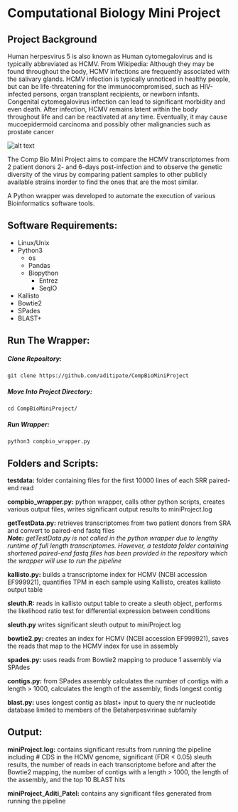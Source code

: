 # Computational Biology Mini Project 

## Project Background 
Human herpesvirus 5 is also known as Human cytomegalovirus and is typically abbreviated as HCMV.
From Wikipedia: Although they may be found throughout the body, HCMV infections are frequently associated with the
salivary glands. HCMV infection is typically unnoticed in healthy people, but can be life-threatening for the
immunocompromised, such as HIV-infected persons, organ transplant recipients, or newborn infants. Congenital
cytomegalovirus infection can lead to significant morbidity and even death. After infection, HCMV remains latent within
the body throughout life and can be reactivated at any time. Eventually, it may cause mucoepidermoid carcinoma and
possibly other malignancies such as prostate cancer

![alt text](https://assets.teenvogue.com/photos/5633c437315908291450e9af/1:1/w_350%2Ch_350%2Cc_limit/herpes.jpg)

The Comp Bio Mini Project aims to compare the HCMV transcriptomes from 2 patient donors 2- and 6-days post-infection and to observe the genetic diversity of the virus by comparing patient samples to other publicly available strains inorder to find the ones that are the most similar.  

A Python wrapper was developed to automate the execution of various Bioinformatics software tools. 

## Software Requirements: 
* Linux/Unix
* Python3
    * os
    * Pandas
    * Biopython
        * Entrez
        * SeqIO
* Kallisto
* Bowtie2
* SPades
* BLAST+

## Run The Wrapper: 

<h5> Clone Repository: </h5> 

`git clone https://github.com/aditipate/CompBioMiniProject`

<h5> Move Into Project Directory: </h5>

`cd CompBioMiniProject/`

<h5> Run Wrapper: </h5>

`python3 compbio_wrapper.py`

## Folders and Scripts: 

**testdata:** folder containing files for the first 10000 lines of each SRR paired-end read </br>

**compbio_wrapper.py:** python wrapper, calls other python scripts, creates various output files, writes significant output results to miniProject.log </br> 

**getTestData.py:** retrieves transcriptomes from two patient donors from SRA and convert to paired-end fastq files </br>
***Note:*** *getTestData.py is not called in the python wrapper due to lengthy runtime of full length transcriptomes. However, a testdata folder containing shortened paired-end fastq files has been provided in the repository which the wrapper will use to run the pipeline* </br>

**kallisto.py:** builds a transcriptome index for HCMV (NCBI accession EF999921), quantifies TPM in each sample using Kallisto, creates kallisto output table </br>

**sleuth.R:** reads in kallisto output table to create a sleuth object, performs the likelihood ratio test for differential expression between conditions </br>

**sleuth.py** writes significant sleuth output to miniProject.log </br>

**bowtie2.py:** creates an index for HCMV (NCBI accession EF999921), saves the reads that map to the HCMV index for use in assembly </br>

**spades.py:** uses reads from Bowtie2 mapping to produce 1 assembly via SPAdes </br>

**contigs.py:** from SPades assembly calculates the number of contigs with a length > 1000, calculates the length of the assembly, finds longest contig </br>

**blast.py:**  uses longest contig as blast+ input to query the nr nucleotide database limited to members of the Betaherpesvirinae subfamily

## Output: 

**miniProject.log:** contains significant results from running the pipeline including # CDS in the HCMV genome, significant (FDR < 0.05) sleuth results, the number of reads in each transcriptome before and after the Bowtie2 mapping, the number of contigs with a length > 1000, the length of the assembly, and the top 10 BLAST hits </br>

**miniProject_Aditi_Patel:** contains any significant files generated from running the pipeline 

